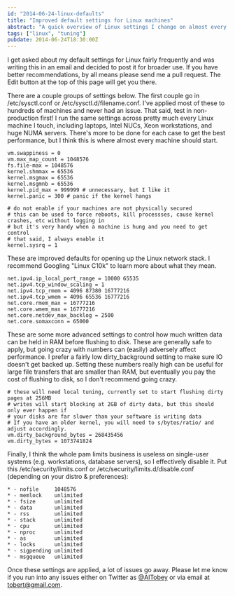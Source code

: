 ```yaml
---
id: "2014-06-24-linux-defaults"
title: "Improved default settings for Linux machines"
abstract: "A quick overview of Linux settings I change on almost every machine I manage."
tags: ["linux", "tuning"]
pubdate: 2014-06-24T18:30:00Z
---
```


I get asked about my default settings for Linux fairly frequently and was writing this in an email
and decided to post it for broader use. If you have better recommendations, by all means please
send me a pull request. The Edit button at the top of this page will get you there.

There are a couple groups of settings below. The first couple go in /etc/sysctl.conf or /etc/sysctl.d/filename.conf. I've
applied most of these to hundreds of machines and never had an issue. That said, test in non-production first! I run the
same settings across pretty much every Linux machine I touch, including laptops, Intel NUCs, Xeon workstations, and huge
NUMA servers. There's more to be done for each case to get the best performance, but I think this is where almost every
machine should start.

```
vm.swappiness = 0
vm.max_map_count = 1048576
fs.file-max = 1048576
kernel.shmmax = 65536
kernel.msgmax = 65536
kernel.msgmnb = 65536
kernel.pid_max = 999999 # unnecessary, but I like it
kernel.panic = 300 # panic if the kernel hangs

# do not enable if your machines are not physically secured
# this can be used to force reboots, kill processses, cause kernel crashes, etc without logging in
# but it's very handy when a machine is hung and you need to get control
# that said, I always enable it
kernel.sysrq = 1
```

These are improved defaults for opening up the Linux network stack. I recommend Googling "Linux C10k" to learn more about what they mean.

```
net.ipv4.ip_local_port_range = 10000 65535
net.ipv4.tcp_window_scaling = 1
net.ipv4.tcp_rmem = 4096 87380 16777216
net.ipv4.tcp_wmem = 4096 65536 16777216
net.core.rmem_max = 16777216
net.core.wmem_max = 16777216
net.core.netdev_max_backlog = 2500
net.core.somaxconn = 65000
```

These are some more advanced settings to control how much written data can be held in RAM before flushing to disk. These are generally safe to apply, but going crazy with numbers can (easily) adversely affect performance. I prefer a fairly low dirty_background setting to make sure IO
doesn't get backed up. Setting these numbers really high can be useful for large file transfers that are smaller than RAM, but eventually
you pay the cost of flushing to disk, so I don't recommend going crazy.

```
# these will need local tuning, currently set to start flushing dirty pages at 256MB
# writes will start blocking at 2GB of dirty data, but this should only ever happen if
# your disks are far slower than your software is writing data
# If you have an older kernel, you will need to s/bytes/ratio/ and adjust accordingly.
vm.dirty_background_bytes = 268435456
vm.dirty_bytes = 1073741824
```

Finally, I think the whole pam limits business is useless on single-user systems (e.g. workstations, database servers), so I effectively disable it.
Put this /etc/security/limits.conf or /etc/security/limits.d/disable.conf (depending on your distro & preferences):

```
* - nofile     1048576
* - memlock    unlimited
* - fsize      unlimited
* - data       unlimited
* - rss        unlimited
* - stack      unlimited
* - cpu        unlimited
* - nproc      unlimited
* - as         unlimited
* - locks      unlimited
* - sigpending unlimited
* - msgqueue   unlimited
```

Once these settings are applied, a lot of issues go away. Please let me know if you run into any issues
either on Twitter as <a href="">@AlTobey</a> or via email at <a href="mailto:tobert@gmail.com">tobert@gmail.com</a>.

